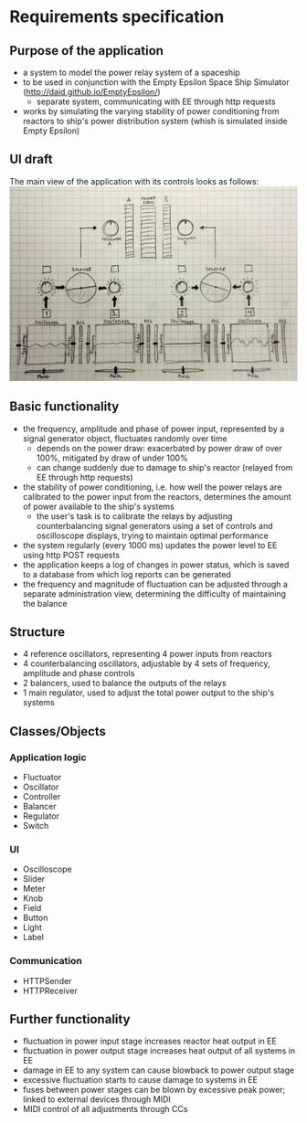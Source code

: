 # Requirements specification

## Purpose of the application
- a system to model the power relay system of a spaceship
- to be used in conjunction with the Empty Epsilon Space Ship Simulator (http://daid.github.io/EmptyEpsilon/)
  - separate system, communicating with EE through http requests
- works by simulating the varying stability of power conditioning from reactors to ship's power distribution system (whish is simulated inside Empty Epsilon)

## UI draft
The main view of the application with its controls looks as follows:
<img src="https://github.com/vmarttil/ot-harjoitustyo/blob/master/documentation/kayttoliittymaluonnos.jpg" width="750">

## Basic functionality
- the frequency, amplitude and phase of power input, represented by a signal generator object, fluctuates randomly over time
  - depends on the power draw: exacerbated by power draw of over 100%, mitigated by draw of under 100%
  - can change suddenly due to damage to ship's reactor (relayed from EE through http requests)
- the stability of power conditioning, i.e. how well the power relays are calibrated to the power input from the reactors, determines the amount of power available to the ship's systems
  - the user's task is to calibrate the relays by adjusting counterbalancing signal generators using a set of controls and oscilloscope displays, trying to maintain optimal performance
- the system regularly (every 1000 ms) updates the power level to EE using http POST requests
- the application keeps a log of changes in power status, which is saved to a database from which log reports can be generated
- the frequency and magnitude of fluctuation can be adjusted through a separate administration view, determining the difficulty of maintaining the balance

## Structure
- 4 reference oscillators, representing 4 power inputs from reactors
- 4 counterbalancing oscillators, adjustable by 4 sets of frequency, amplitude and phase controls
- 2 balancers, used to balance the outputs of the relays
- 1 main regulator, used to adjust the total power output to the ship's systems

## Classes/Objects
### Application logic
- Fluctuator
- Oscillator
- Controller
- Balancer
- Regulator
- Switch
### UI
- Oscilloscope
- Slider
- Meter
- Knob
- Field
- Button
- Light
- Label
### Communication
- HTTPSender
- HTTPReceiver

## Further functionality
- fluctuation in power input stage increases reactor heat output in EE
- fluctuation in power output stage increases heat output of all systems in EE
- damage in EE to any system can cause blowback to power output stage
- excessive fluctuation starts to cause damage to systems in EE
- fuses between power stages can be blown by excessive peak power; linked to external devices through MIDI
- MIDI control of all adjustments through CCs
